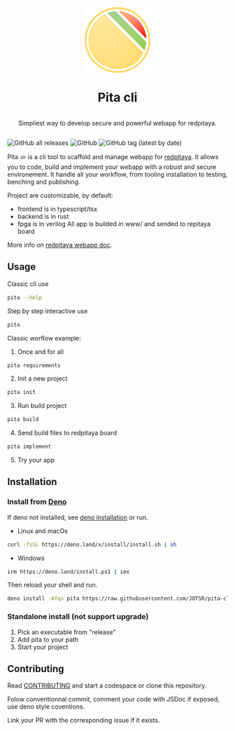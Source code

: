 <div style="display: grid; justify-content: center; text-align: center">
    <img src="./assets/favicon.png" alt="logo" style="width: 150px; height: 150px; margin: auto"/>
    <h1>Pita cli</h1>
    <p>Simpliest way to develop secure and powerful webapp for redpitaya.</p>
</div>

![GitHub all releases](https://img.shields.io/github/downloads/JOTSR/pita-cli/total?style=flat-square)
![GitHub](https://img.shields.io/github/license/JOTSR/pita-cli?style=flat-square)
![GitHub tag (latest by date)](https://img.shields.io/github/v/tag/JOTSR/pita-cli?style=flat-square)

Pita 🫓 is a cli tool to scaffold and manage webapp for
[redpitaya](https://redpitaya.com/). It allows you to code, build and implement
your webapp with a robust and secure environement. It handle all your workflow,
from tooling installation to testing, benching and publishing.

Project are customizable, by default:

- frontend is in typescript/tsx
- backend is in rust
- fpga is in verilog All app is builded in www/ and sended to repitaya board

More info on
[redpitaya webapp doc](https://redpitaya.readthedocs.io/en/latest/developerGuide/software/build/webapp/webApps.html).

## Usage

Classic cli use

```sh
pita --help
```

Step by step interactive use

```sh
pita
```

Classic worflow example:

1. Once and for all

```sh
pita requirements
```

2. Init a new project

```sh
pita init
```

3. Run build project

```sh
pita build
```

4. Send build files to redpitaya board

```sh
pita implement
```

5. Try your app

## Installation

### Install from [Deno](https://deno.land)

If deno not installed, see
[deno installation](https://deno.com/manual/getting_started/installation) or
run.

- Linux and macOs

```sh
curl -fsSL https://deno.land/x/install/install.sh | sh
```

- Windows

```sh
irm https://deno.land/install.ps1 | iex
```

Then reload your shell and run.

```sh
deno install -Afqn pita https://raw.githubusercontent.com/JOTSR/pita-cli/main/main.ts
```

### Standalone install (not support upgrade)

1. Pick an executable from "release"
2. Add pita to your path
3. Start your project

## Contributing

Read [CONTRIBUTING](./CONTRIBUTING.md) and start a codespace or clone this
repository.

Folow conventionnal commit, comment your code with JSDoc if exposed, use deno
style coventions.

Link your PR with the corresponding issue if it exists.

